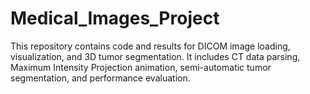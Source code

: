 # Medical_Images_Project
This repository contains code and results for DICOM image loading, visualization, and 3D tumor segmentation. It includes CT data parsing, Maximum Intensity Projection animation, semi-automatic tumor segmentation, and performance evaluation.
